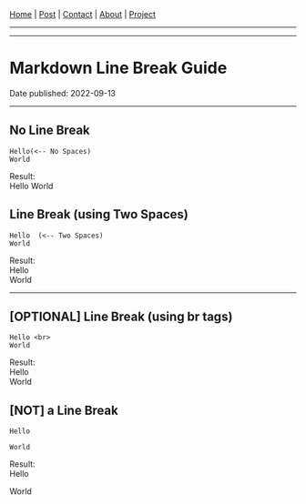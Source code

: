 <nav>
<a href="../index.html">Home</a>
|
<a href="../post.html">Post</a>
|
<a href="../contact.html">Contact</a>
|
<a href="../about.html">About</a>
|
<a href="../project.html">Project</a>
</nav>
</header>
<hr><hr>
<main>
<!-- Your Content Start After This Line -->


# Markdown Line Break Guide

Date published: 2022-09-13

---

## No Line Break

```
Hello(<-- No Spaces)
World
```  
Result:  
Hello
World

## Line Break (using Two Spaces)

```
Hello  (<-- Two Spaces)
World
```  

Result:  
Hello  
World  

---

## [OPTIONAL] Line Break (using br tags)

```
Hello <br>
World
```

Result:  
Hello <br>
World


## [NOT] a Line Break

```
Hello

World
```

Result:  
Hello

World
